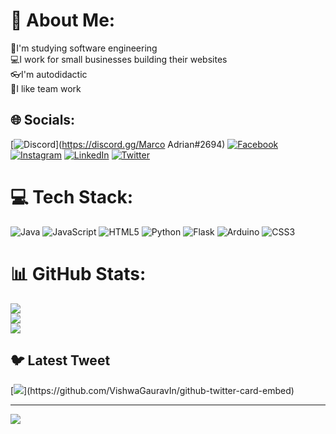 # 💫 About Me:
📘I'm studying software engineering<br>💻I work for small businesses building their websites<br>👓I'm autodidactic<br>🤝I like team work


## 🌐 Socials:
[![Discord](https://img.shields.io/badge/Discord-%237289DA.svg?logo=discord&logoColor=white)](https://discord.gg/Marco Adrian#2694) [![Facebook](https://img.shields.io/badge/Facebook-%231877F2.svg?logo=Facebook&logoColor=white)](https://facebook.com/https://www.facebook.com/marco.adrian.9022) [![Instagram](https://img.shields.io/badge/Instagram-%23E4405F.svg?logo=Instagram&logoColor=white)](https://instagram.com/https://www.instagram.com/adrigplay/) [![LinkedIn](https://img.shields.io/badge/LinkedIn-%230077B5.svg?logo=linkedin&logoColor=white)](https://linkedin.com/in/https://www.linkedin.com/in/marco-adrian-carrasco-torres-8a830b271/) [![Twitter](https://img.shields.io/badge/Twitter-%231DA1F2.svg?logo=Twitter&logoColor=white)](https://twitter.com/@AdriGPlay_) 

# 💻 Tech Stack:
![Java](https://img.shields.io/badge/java-%23ED8B00.svg?style=for-the-badge&logo=java&logoColor=white) ![JavaScript](https://img.shields.io/badge/javascript-%23323330.svg?style=for-the-badge&logo=javascript&logoColor=%23F7DF1E) ![HTML5](https://img.shields.io/badge/html5-%23E34F26.svg?style=for-the-badge&logo=html5&logoColor=white) ![Python](https://img.shields.io/badge/python-3670A0?style=for-the-badge&logo=python&logoColor=ffdd54) ![Flask](https://img.shields.io/badge/flask-%23000.svg?style=for-the-badge&logo=flask&logoColor=white) ![Arduino](https://img.shields.io/badge/-Arduino-00979D?style=for-the-badge&logo=Arduino&logoColor=white) ![CSS3](https://img.shields.io/badge/css3-%231572B6.svg?style=for-the-badge&logo=css3&logoColor=white)
# 📊 GitHub Stats:
![](https://github-readme-stats.vercel.app/api?username=AdriGPlayer&theme=blue-green&hide_border=false&include_all_commits=false&count_private=false)<br/>
![](https://github-readme-streak-stats.herokuapp.com/?user=AdriGPlayer&theme=blue-green&hide_border=false)<br/>
![](https://github-readme-stats.vercel.app/api/top-langs/?username=AdriGPlayer&theme=blue-green&hide_border=false&include_all_commits=false&count_private=false&layout=compact)

## 🐦 Latest Tweet
[![](https://gtce.itsvg.in/api?username=@AdriGPlay_)](https://github.com/VishwaGauravIn/github-twitter-card-embed)

---
[![](https://visitcount.itsvg.in/api?id=AdriGPlayer&icon=0&color=0)](https://visitcount.itsvg.in)

<!-- Proudly created with GPRM ( https://gprm.itsvg.in ) -->
